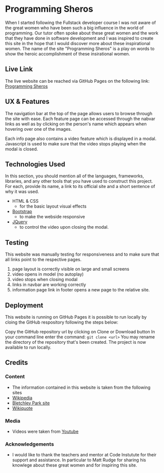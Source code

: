 # Programming Sheros

When I started following the Fullstack developer course I was not aware of the great women who have been such a big influence in the world of programming.  Our tutor often spoke about these great women and the work that they have done in software development and I was inspired to create this site in the hope that I would discover more about these inspirational women.  The name of the site "Programming Sheros" is a play on words to show the heroic accomplishment of these insirational women.

## Live Link 
The live website can be reached via GitHub Pages on the following link: [Programming Sheros](https://ringhio79.github.io/ProgrammingSheros/index.html)

## UX & Features

The navigation bar at the top of the page allows users to browse through the site with ease.  Each feature page can be accessed through the nabvar links as well as by clicking on the person's name which appears when hovering over one of the images.

Each info page also contains a video feature which is displayed in a modal.  Javascript is used to make sure that the video stops playing when the modal is closed.


## Technologies Used

In this section, you should mention all of the languages, frameworks, libraries, and any other tools that you have used to construct this project. For each, provide its name, a link to its official site and a short sentence of why it was used.

- HTML & CSS 
    - for the basic layout visual effects
- [Bootstrap](http://getbootstrap.com/)
    - to make the webside responsive
- [JQuery](https://jquery.com)
    - to control the video upon closing the modal.

## Testing

This website was manually testing for responsiveness and to make sure that all links point to the respective pages.

1. page layout is correctly visible on large and small screens
2. video opens in model (no autoplay)
3. video stops when closing modal
4. links in navbar are working correctly
5. information page link in footer opens a new page to the relative site.

## Deployment

This website is running on GitHub Pages it is possible to run locally by cloing the GitHub respository following the steps below:

Copy the GitHub repository url by clicking on Clone or Download button
In your command line enter the command: ```git clone <url>```
You may rename the directory of the repository that's been created.
The project is now available to run locally.


## Credits

### Content
- The information contained in this website is taken from the following sites 
- [Wikipedia](https://www.wikipedia.org/)
- [Bletchley Park site]( https://bletchleypark.org.uk/)
- [Wikiquote](https://en.wikiquote.org/wiki/Main_Page)

### Media
- Videos were taken from [Youtube](https://www.youtube.com/)

### Acknowledgements
- I would like to thank the teachers and mentor at Code Instutute for their support and assistance.  In particular to Matt Rudge for sharing his knowlege about these great women and for inspiring this site.